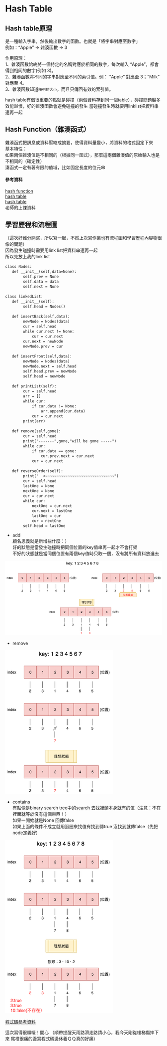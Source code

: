 # Hash Table
## Hash table原理
是一種輸入字串，然後輸出數字的函數。也就是「將字串對應至數字」  
例如：“Apple” → 雜湊函數 → 3   

作用原理：  
1、雜湊函數始終將一個特定的名稱對應於相同的數字，每次輸入 “Apple”，都會得到相同的數字(例如 3)。  
2、雜湊函數將不同的字串對應至不同的索引值。例： “Apple” 對應至 3；”Milk” 對應至 4。  
3、雜湊函數知道`陣列的大小`，而且只傳回有效的索引值。

hash table有個很重要的點就是碰撞（兩個資料存到同一個table），碰撞問題越多效能越慢，好的雜湊函數會避免碰撞的發生 
當碰撞發生時就要用linklist把資料串連再一起  
## Hash Function（雜湊函式）   
雜湊函式把訊息或資料壓縮成摘要，使得資料量變小，將資料的格式固定下來  
基本特性：  
如果兩個雜湊值是不相同的（根據同一函式），那麼這兩個雜湊值的原始輸入也是不相同的（確定性）  
湊函式一定有著有限的值域，比如固定長度的位元串  

#### 參考資料
[hash function](https://zh.wikipedia.org/wiki/散列函數)  
[hash table](https://blog.kdchang.cc/2016/09/23/javascript-data-structure-algorithm-dictionary-hash-table/)  
[hash table](https://blog.techbridge.cc/2017/01/21/simple-hash-table-intro/)  
老師的上課資料

## 學習歷程和流程圖
（這次好難分開寫，所以寫一起，不然上次寫作業也有流程圖和學習歷程內容物很像的問題）  
因為發生碰撞時需要用link list把資料串連再一起  
所以先放上我的link list 

```
class Nodes:
   def __init__(self,data=None):
        self.prev = None
        self.data = data
        self.next = None

class linkedList:
   def __init__(self):
        self.head = Nodes()

   def insertBack(self,data):
        newNode = Nodes(data)
        cur = self.head
        while cur.next != None:
            cur = cur.next
        cur.next = newNode
        newNode.prev = cur

   def insertFront(self,data):   
        newNode = Nodes(data)
        newNode.next = self.head
        self.head.prev = newNode
        self.head = newNode 
        
   def printList(self):
        cur = self.head
        arr = []
        while cur: 
            if cur.data != None:
                arr.append(cur.data)
            cur = cur.next
        print(arr)

   def remove(self,gone):
        cur = self.head
        print("-------",gone,"will be gone -----")
        while cur:
            if cur.data == gone:
                cur.prev.next = cur.next    
            cur = cur.next

   def reverseOrder(self):
        print("  <~~~~~~~~~~~~~~~~~~~~~~~~~~~~~~~")
        cur = self.head
        lastOne = None
        nextOne = None
        cur = cur.next
        while cur:
            nextOne = cur.next
            cur.next = lastOne
            lastOne = cur
            cur = nextOne
        self.head = lastOne
 ```
        

* add   
顧名思義就是新增些什麼：）  
好的狀態是當發生碰撞時把同個位置的key值串再一起才不會打架   
不好的狀態就是當同個位置有兩個key值時只取一個，沒有將所有資料放進去   

![](https://github.com/hsuanwen0114/sharon8811437/blob/master/hashtable/hashtable%20add.png)   

* remove 

![](https://github.com/hsuanwen0114/sharon8811437/blob/master/hashtable/hashtable%20remove.png)  

* contains  
有點像是binary search tree中的search
去找裡頭本身就有的值（注意：不在裡面就等於沒有這個東西！）  
如果一開始就是None 回傳false  
如果上面的條件不成立就用迴圈來找值有找到傳true 沒找到就傳false（先把node定義好)   

![](https://github.com/hsuanwen0114/sharon8811437/blob/master/hashtable/hashtable%20contains.png)  

[程式碼參考資料](https://kknews.cc/zh-tw/code/aj5g4x.html)  

這次寫得很順噎！開心
（順帶提醒天雨路滑走路請小心，我今天剛從樓梯傷摔下來 尾椎很痛的邊寫程式碼邊休養ＱＱ真的好痛）   

